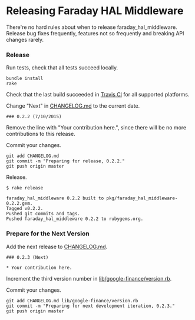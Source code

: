 # Releasing Faraday HAL Middleware

There're no hard rules about when to release faraday_hal_middleware. Release bug fixes frequently, features not so frequently and breaking API changes rarely.

### Release

Run tests, check that all tests succeed locally.

```
bundle install
rake
```

Check that the last build succeeded in [Travis CI](https://travis-ci.org/fetch/faraday_hal_middleware) for all supported platforms.

Change "Next" in [CHANGELOG.md](CHANGELOG.md) to the current date.

```
### 0.2.2 (7/10/2015)
```

Remove the line with "Your contribution here.", since there will be no more contributions to this release.

Commit your changes.

```
git add CHANGELOG.md
git commit -m "Preparing for release, 0.2.2."
git push origin master
```

Release.

```
$ rake release

faraday_hal_middleware 0.2.2 built to pkg/faraday_hal_middleware-0.2.2.gem.
Tagged v0.2.2.
Pushed git commits and tags.
Pushed faraday_hal_middleware 0.2.2 to rubygems.org.
```

### Prepare for the Next Version

Add the next release to [CHANGELOG.md](CHANGELOG.md).

```
### 0.2.3 (Next)

* Your contribution here.
```

Increment the third version number in [lib/google-finance/version.rb](lib/google-finance/version.rb).

Commit your changes.

```
git add CHANGELOG.md lib/google-finance/version.rb
git commit -m "Preparing for next development iteration, 0.2.3."
git push origin master
```
